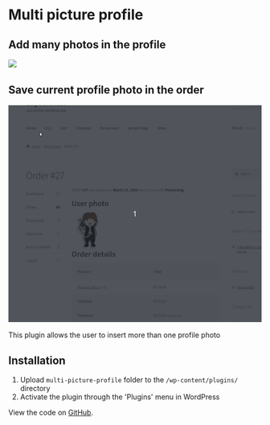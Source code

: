 # Multi picture profile

## Add many photos in the profile
![](img/multipictureprofile.gif)

## Save current profile photo in the order
![](img/SaveOrderWithCurrentProfile.gif)

This plugin allows the user to insert more than one profile photo

## Installation

1. Upload `multi-picture-profile` folder to the `/wp-content/plugins/` directory
2. Activate the plugin through the 'Plugins' menu in WordPress

View the code on <a href="https://github.com/edmargomes/multi-picture-profile-wp">GitHub</a>.

